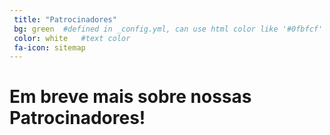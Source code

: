 ```yaml
---
 title: "Patrocinadores"
 bg: green  #defined in _config.yml, can use html color like '#0fbfcf'
 color: white   #text color
 fa-icon: sitemap
---
```


# Em breve mais sobre nossas Patrocinadores!
